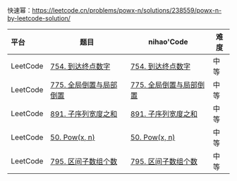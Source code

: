 快速幂：https://leetcode.cn/problems/powx-n/solutions/238559/powx-n-by-leetcode-solution/

| 平台     | 题目                                                         | nihao'Code                                                   | 难度 |
| :------- | ------------------------------------------------------------ | ------------------------------------------------------------ | ---- |
| LeetCode | [754. 到达终点数字](https://leetcode.cn/problems/reach-a-number/description/) | [754. 到达终点数字](https://github.com/xuhaodong1/nihao_algorithm_notes/blob/0c8805e763633651d1de102d9c9c36b6540fca7f/LeetCode/MathAnalysis.swift#L13-L23) | 中等 |
| LeetCode | [775. 全局倒置与局部倒置](https://leetcode.cn/problems/global-and-local-inversions/description/) | [775. 全局倒置与局部倒置](https://github.com/xuhaodong1/nihao_algorithm_notes/blob/2ed9e6c988603e0eee03c5fa7385e044bdec4f0a/LeetCode/MathAnalysis.swift#L25-L28) | 中等 |
| LeetCode | [891. 子序列宽度之和](https://leetcode.cn/problems/sum-of-subsequence-widths/description/) | [891. 子序列宽度之和](https://github.com/xuhaodong1/nihao_algorithm_notes/blob/1841e7b0e1c6525d8840611a8983f06610649d08/LeetCode/MathAnalysis.swift#L30-L46) | 中等 |
| LeetCode | [50. Pow(x, n)](https://leetcode.cn/problems/powx-n/description/) | [50. Pow(x, n)]()                                            | 中等 |
| LeetCode | [795. 区间子数组个数](https://leetcode.cn/problems/number-of-subarrays-with-bounded-maximum/description/) | [795. 区间子数组个数](https://github.com/xuhaodong1/nihao_algorithm_notes/blob/3627e69265f65f4bbb643cc9e08a4424b6d2f293/LeetCode/MathAnalysis.swift#L62-L73) | 中等 |

